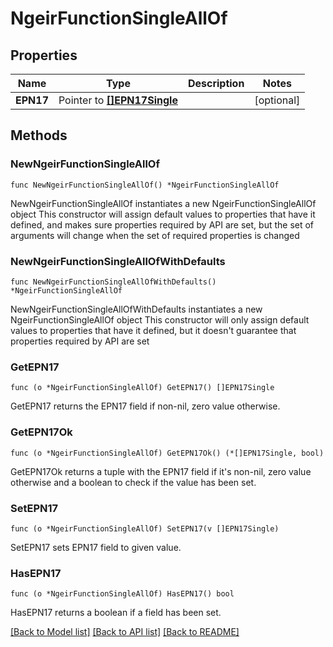 # NgeirFunctionSingleAllOf

## Properties

Name | Type | Description | Notes
------------ | ------------- | ------------- | -------------
**EPN17** | Pointer to [**[]EPN17Single**](EPN17Single.md) |  | [optional] 

## Methods

### NewNgeirFunctionSingleAllOf

`func NewNgeirFunctionSingleAllOf() *NgeirFunctionSingleAllOf`

NewNgeirFunctionSingleAllOf instantiates a new NgeirFunctionSingleAllOf object
This constructor will assign default values to properties that have it defined,
and makes sure properties required by API are set, but the set of arguments
will change when the set of required properties is changed

### NewNgeirFunctionSingleAllOfWithDefaults

`func NewNgeirFunctionSingleAllOfWithDefaults() *NgeirFunctionSingleAllOf`

NewNgeirFunctionSingleAllOfWithDefaults instantiates a new NgeirFunctionSingleAllOf object
This constructor will only assign default values to properties that have it defined,
but it doesn't guarantee that properties required by API are set

### GetEPN17

`func (o *NgeirFunctionSingleAllOf) GetEPN17() []EPN17Single`

GetEPN17 returns the EPN17 field if non-nil, zero value otherwise.

### GetEPN17Ok

`func (o *NgeirFunctionSingleAllOf) GetEPN17Ok() (*[]EPN17Single, bool)`

GetEPN17Ok returns a tuple with the EPN17 field if it's non-nil, zero value otherwise
and a boolean to check if the value has been set.

### SetEPN17

`func (o *NgeirFunctionSingleAllOf) SetEPN17(v []EPN17Single)`

SetEPN17 sets EPN17 field to given value.

### HasEPN17

`func (o *NgeirFunctionSingleAllOf) HasEPN17() bool`

HasEPN17 returns a boolean if a field has been set.


[[Back to Model list]](../README.md#documentation-for-models) [[Back to API list]](../README.md#documentation-for-api-endpoints) [[Back to README]](../README.md)


